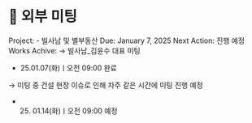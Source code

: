 # 🚩 외부 미팅

Project: - 빌사남 및 별부동산
Due: January 7, 2025
Next Action: 진행 예정
Works Achive: → 빌사남_김윤수 대표 미팅
- 25.01.07(화)ㅣ오전 09:00 완료

→ 미팅 중 건설 현장 이슈로 인해 차주 같은 시간에 미팅 진행 예정
- 25. 01.14(화)ㅣ오전 09:00 예정